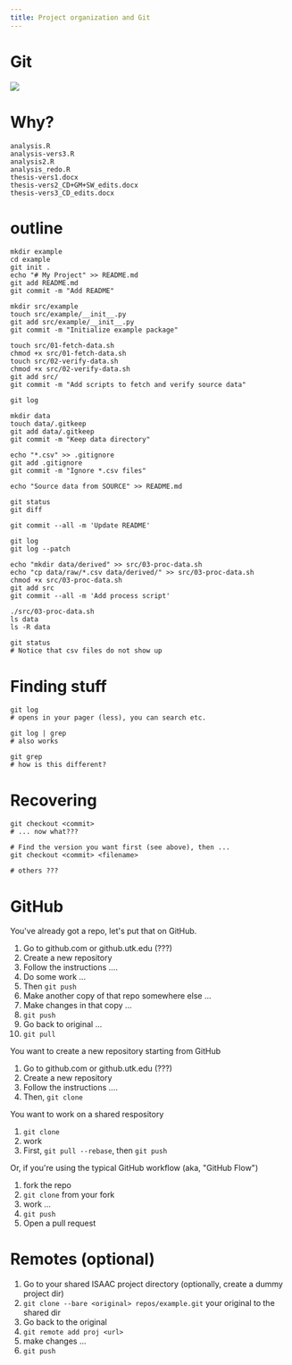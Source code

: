 ```yaml
---
title: Project organization and Git
---
```


# Git

![][xkcd_git]

[xkcd_git]: https://imgs.xkcd.com/comics/git.png

# Why?

    analysis.R
    analysis-vers3.R
    analysis2.R
    analysis_redo.R
    thesis-vers1.docx
    thesis-vers2_CD+GM+SW_edits.docx
    thesis-vers3_CD_edits.docx

# outline

    mkdir example
    cd example
    git init .
    echo "# My Project" >> README.md
    git add README.md
    git commit -m "Add README"

    mkdir src/example
    touch src/example/__init__.py
    git add src/example/__init__.py
    git commit -m "Initialize example package"

    touch src/01-fetch-data.sh
    chmod +x src/01-fetch-data.sh
    touch src/02-verify-data.sh
    chmod +x src/02-verify-data.sh
    git add src/
    git commit -m "Add scripts to fetch and verify source data"

    git log
    
    mkdir data
    touch data/.gitkeep
    git add data/.gitkeep
    git commit -m "Keep data directory"

    echo "*.csv" >> .gitignore
    git add .gitignore
    git commit -m "Ignore *.csv files"

    echo "Source data from SOURCE" >> README.md

    git status
    git diff

    git commit --all -m 'Update README'

    git log
    git log --patch

    echo "mkdir data/derived" >> src/03-proc-data.sh
    echo "cp data/raw/*.csv data/derived/" >> src/03-proc-data.sh
    chmod +x src/03-proc-data.sh
    git add src
    git commit --all -m 'Add process script'

    ./src/03-proc-data.sh
    ls data
    ls -R data

    git status
    # Notice that csv files do not show up

# Finding stuff

    git log
    # opens in your pager (less), you can search etc.

    git log | grep
    # also works

    git grep
    # how is this different?

# Recovering

    git checkout <commit>
    # ... now what???

    # Find the version you want first (see above), then ...
    git checkout <commit> <filename>

    # others ???

# GitHub

You've already got a repo, let's put that on GitHub.

1. Go to github.com or github.utk.edu (???)
1. Create a new repository
1. Follow the instructions ....
1. Do some work ...
1. Then `git push`
1. Make another copy of that repo somewhere else ...
1. Make changes in that copy ...
1. `git push`
1. Go back to original ...
1. `git pull`

You want to create a new repository starting from GitHub

1. Go to github.com or github.utk.edu (???)
1. Create a new repository
1. Follow the instructions ....
1. Then, `git clone`

You want to work on a shared respository

1. `git clone`
1. work
1. First, `git pull --rebase`, then `git push`

Or, if you're using the typical GitHub workflow (aka, "GitHub Flow")

1. fork the repo
1. `git clone` from your fork
1. work ...
1. `git push`
1. Open a pull request


# Remotes (optional)

1. Go to your shared ISAAC project directory (optionally, create a dummy project dir)
1. `git clone --bare <original> repos/example.git` your original to the shared dir
1. Go back to the original
1. `git remote add proj <url>`
1. make changes ...
1. `git push`


